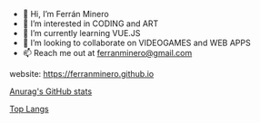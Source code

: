 - 👋 Hi, I’m Ferrán Minero
- 👀 I’m interested in CODING and ART
- 🌱 I’m currently learning VUE.JS
- 💞️ I’m looking to collaborate on VIDEOGAMES and WEB APPS
- 📫 Reach me out at ferranminero@gmail.com

website: https://ferranminero.github.io

[Anurag's GitHub stats](https://github-readme-stats.vercel.app/api?username=ferranminero&show_icons=true&theme=radical)

[Top Langs](https://github-readme-stats.vercel.app/api/top-langs/?username=ferranminero&layout=compact)


